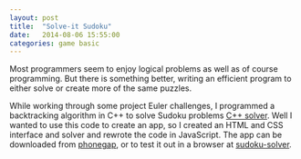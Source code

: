 ```yaml
---
layout: post
title:  "Solve-it Sudoku"
date:   2014-08-06 15:55:00
categories: game basic
---
```


Most programmers seem to enjoy logical problems as well as of course programming. But there is something better, writing an efficient program to either solve or create more of the same puzzles.

While working through some project Euler challenges, I programmed a backtracking algorithm in C++ to solve Sudoku problems [C++ solver][solver]. Well I wanted to use this code to create an app, so I created an HTML and CSS interface and solver and rewrote the code in JavaScript. The app can be downloaded from [phonegap][phone-link], or to test it out in a browser at [sudoku-solver][play-link].


[solver]: https://github.com/PayamBen/projectEuler/tree/master/c%2B%2B/pe-problem96
[phone-link]: https://build.phonegap.com/apps/1034965/share
[play-link]: /http://mibz.uk/solve-it-sudoku/
